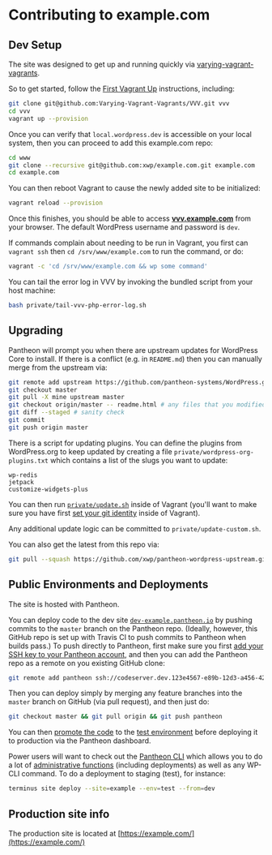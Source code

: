 # Contributing to example.com

## Dev Setup

The site was designed to get up and running quickly via [varying-vagrant-vagrants][2].

So to get started, follow the [First Vagrant Up][3] instructions, including:

```bash
git clone git@github.com:Varying-Vagrant-Vagrants/VVV.git vvv
cd vvv
vagrant up --provision
```

Once you can verify that `local.wordpress.dev` is accessible on your local system, then you can proceed to add this example.com repo:

```bash
cd www
git clone --recursive git@github.com:xwp/example.com.git example.com
cd example.com
```

You can then reboot Vagrant to cause the newly added site to be initialized:

```bash
vagrant reload --provision
```

Once this finishes, you should be able to access **[vvv.example.com](http://vvv.example.com/)** from your browser. The default WordPress username and password is `dev`.

If commands complain about needing to be run in Vagrant, you first can `vagrant ssh` then `cd /srv/www/example.com`
to run the command, or do:

```bash
vagrant -c 'cd /srv/www/example.com && wp some command'
```

You can tail the error log in VVV by invoking the bundled script from your host machine:

```bash
bash private/tail-vvv-php-error-log.sh
```

## Upgrading

Pantheon will prompt you when there are upstream updates for WordPress Core to install. If there is a conflict (e.g. in `README.md`) then you can manually merge from the upstream via:

```bash
git remote add upstream https://github.com/pantheon-systems/WordPress.git
git checkout master
git pull -X mine upstream master
git checkout origin/master -- readme.html # any files that you modified
git diff --staged # sanity check
git commit
git push origin master
```

There is a script for updating plugins. You can define the plugins from WordPress.org to keep updated by creating a file `private/wordpress-org-plugins.txt` which contains a list of the slugs you want to update:

```
wp-redis
jetpack
customize-widgets-plus
```

You can then run [`private/update.sh`](private/update.sh) inside of Vagrant (you'll want to make sure you have first [set your git identity](https://git-scm.com/book/en/v2/Getting-Started-First-Time-Git-Setup#Your-Identity) inside of Vagrant).

Any additional update logic can be committed to `private/update-custom.sh`.

You can also get the latest from this repo via:

```bash
git pull --squash https://github.com/xwp/pantheon-wordpress-upstream.git master
```

## Public Environments and Deployments

The site is hosted with Pantheon.

You can deploy code to the dev site [`dev-example.pantheon.io`](http://dev-example.pantheon.io/) by pushing commits to the `master` branch on the Pantheon repo.
(Ideally, however, this GitHub repo is set up with Travis CI to push commits to Pantheon when builds pass.)
To push directly to Pantheon, first make sure you first [add your SSH key to your Pantheon account](https://pantheon.io/docs/articles/users/generating-ssh-keys/#add-the-key-to-your-pantheon-account), and then
you can add the Pantheon repo as a remote on you existing GitHub clone:

```bash
git remote add pantheon ssh://codeserver.dev.123e4567-e89b-12d3-a456-426655440000@codeserver.dev.123e4567-e89b-12d3-a456-426655440000.drush.in:2222/~/repository.git
```

Then you can deploy simply by merging any feature branches into the `master` branch on GitHub (via pull request), and then just do:

```bash
git checkout master && git pull origin && git push pantheon
```

You can then [promote the code](https://dashboard.pantheon.io/sites/123e4567-e89b-12d3-a456-426655440000#test/deploys) to the [test environment](http://test-example.pantheon.io/) before deploying it to production via the Pantheon dashboard.

Power users will want to check out the [Pantheon CLI](https://github.com/pantheon-systems/cli) which allows you to do a lot of [administrative functions](https://github.com/pantheon-systems/cli/wiki/Available-Commands) (including deployments) as well as any WP-CLI command. To do a deployment to staging (test), for instance:

```bash
terminus site deploy --site=example --env=test --from=dev
```

## Production site info

The production site is located at [https://example.com/](https://example.com/)

[2]: https://github.com/Varying-Vagrant-Vagrants/VVV
[3]: https://github.com/Varying-Vagrant-Vagrants/VVV#the-first-vagrant-up
[4]: https://github.com/WordPress-Coding-Standards/WordPress-Coding-Standards
[5]: https://github.com/gulpjs/gulp
